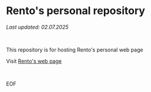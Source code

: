 Rento's personal repository
===================

*Last updated: 02.07.2025*

<br>

This repository is for hosting Rento's personal web page

Visit [Rento's web page](https://rento-fox.github.io "Note! doesn't open in a new tab")

<br>

EOF
